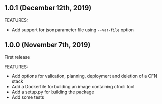 ## 1.0.1 (December 12th, 2019)

FEATURES:

* Add support for json parameter file using `--var-file` option

## 1.0.0 (November 7th, 2019)

First release

FEATURES:

* Add options for validation, planning, deployment and deletion of a CFN stack
* Add a Dockerfile for building an image containing cfncli tool
* Add a setup.py for building the package
* Add some tests